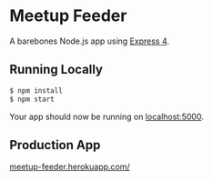 # Meetup Feeder

A barebones Node.js app using [Express 4](http://expressjs.com/).

## Running Locally
```sh
$ npm install
$ npm start
```
Your app should now be running on [localhost:5000](http://localhost:5000/).

## Production App
[meetup-feeder.herokuapp.com/](https://meetup-feeder.herokuapp.com/)
